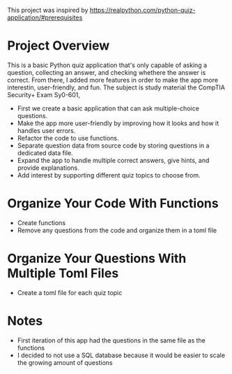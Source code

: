 This project was inspired by https://realpython.com/python-quiz-application/#prerequisites 

# Project Overview
This is a basic Python quiz application that's only capable of asking a question, collecting an answer, and checking whethere the answer is correct. 
From there, I added more features in order to make the app more interestin, user-friendly, and fun. 
The subject is study material the CompTIA Security+ Exam Sy0-601,

 - First we create a basic application that can ask multiple-choice questions.
 - Make the app more user-friendly by improving how it looks and how it handles user errors. 
 - Refactor the code to use functions.
 - Separate question data from source code by storing questions in a dedicated data file.
 - Expand the app to handle multiple correct answers, give hints, and provide explanations. 
 - Add interest by supporting different quiz topics to choose from.

# Organize Your Code With Functions
 - Create functions
 - Remove any questions from the code and organize them in a toml file

# Organize Your Questions With Multiple Toml Files
 - Create a toml file for each quiz topic

# Notes
 - First iteration of this app had the questions in the same file as the functions
 - I decided to not use a SQL database because it would be easier to scale the growing amount of questions